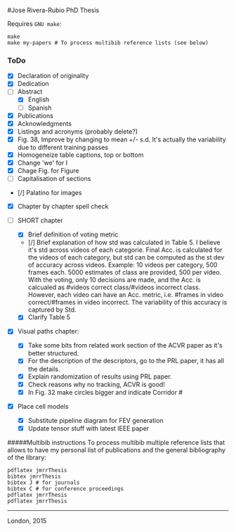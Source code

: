#Jose Rivera-Rubio PhD Thesis


Requires `GNU make`:

```
make
make my-papers # To process multibib reference lists (see below)
```
### ToDo
- [x] Declaration of originality
- [x] Dedication
- [ ] Abstract
	- [x] English
	- [ ] Spanish
- [x] Publications
- [x] Acknowledgments 
- [x] Listings and acronyms (probably delete?)
- [x] Fig. 38, Improve by changing to mean +/- s.d. It's actually the variability due to different training passes
- [x] Homogeneize table captions, top or bottom
- [x] Change 'we' for I
- [x] Chage Fig. for Figure 
- [ ] Capitalisation of sections
- [/] Palatino for images
- [x] Chapter by chapter spell check

- [ ] SHORT chapter
  - [x] Brief definition of voting metric
  - [/] Brief explanation of how std was calculated in Table 5. I believe it's std across videos of each categorie. Final Acc. is calculated for the videos of each category, but std can be computed as the st dev of accuracy across videos. Example: 10 videos per category, 500 frames each. 5000 estimates of class are provided, 500 per video. With the voting, only 10 decisions are made, and the Acc. is calcualed as #videos correct class/#videos incorrect class. However, each video can have an Acc. metric, i.e. #frames in video correct/#frames in video incorrect. The variability of this accuracy is captured by Std.
  - [x] Clarify Table 5

- [x] Visual paths chapter:
  - [x] Take some bits from related work section of the ACVR paper as it's better structured.
  - [x] For the description of the descriptors, go to the PRL paper, it has all the details.
  - [x] Explain randomization of results using PRL paper.
  - [x] Check reasons why no tracking, ACVR is good!
  - [x] In Fig. 32 make circles bigger and indicate Corridor #
              
- [x] Place cell models
  - [x] Substitute pipeline diagram for FEV generation
  - [x] Update tensor stuff with latest IEEE paper

#####Multibib instructions
To process multibib multiple reference lists that allows to have my personal list of publications and the general bibliography of the library:

```
pdflatex jmrrThesis
bibtex jmrrThesis
bibtex J # for journals
bibtex C # for conference proceedings
pdflatex jmrrThesis
pdflatex jmrrThesis

```

-----

London, 2015
